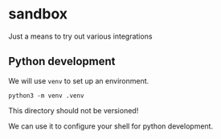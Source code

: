 # sandbox
Just a means to try out various integrations


## Python development
We will use `venv` to set up an environment.

```shell
python3 -m venv .venv
```

This directory should not be versioned!

We can use it to configure your shell for python development.
